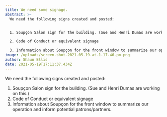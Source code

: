 ```yaml
---
title: We need some signage.
abstract: >-
  We need the following signs created and posted:


  1. Soupçon Salon sign for the building. (Sue and Henri Dumas are working on this.)

  2. Code of Conduct or equivalent signage 

  3. Information about Soupçon for the front window to summarize our operation and inform potential patrons/partners. 
image: /uploads/screen-shot-2021-05-19-at-1.17.46-pm.png
author: Shaun Ellis
date: 2021-05-19T17:11:37.434Z
---
```

We need the following signs created and posted:

1. Soupçon Salon sign for the building. (Sue and Henri Dumas are working on this.)
2. Code of Conduct or equivalent signage 
3. Information about Soupçon for the front window to summarize our operation and inform potential patrons/partners.